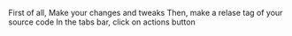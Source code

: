 First of all, Make your changes and tweaks
Then, make a relase tag of your source code
In the tabs bar, click on actions button
